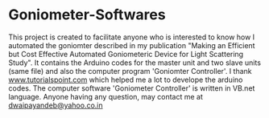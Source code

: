 # Goniometer-Softwares
This project is created to facilitate anyone who is interested to know how I automated the goniomter described in my publication "Making an Efficient but Cost Effective Automated Goniometeric Device for Light Scattering Study". It contains the Arduino codes for the master unit and two slave units (same file) and also the computer program 'Goniomter Controller'. I thank www.tutorialspoint.com which helped me a lot to develope the arduino codes. The computer software 'Goniometer Controller' is written in VB.net language. Anyone having any question, may contact me at dwaipayandeb@yahoo.co.in 
